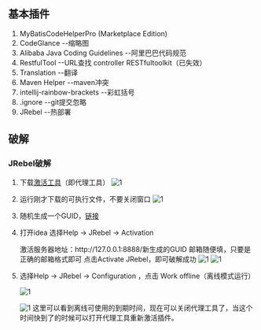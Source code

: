 ## 基本插件

1. MyBatisCodeHelperPro (Marketplace Edition)
2. CodeGlance --缩略图
3. Alibaba Java Coding Guidelines --阿里巴巴代码规范
4. RestfulTool --URL查找 controller  RESTfultoolkit（已失效）
5. Translation --翻译
6. Maven Helper --maven冲突
7. intellij-rainbow-brackets --彩虹括号
8. .ignore --git提交忽略
9. JRebel --热部署

## 破解

### JRebel破解

1. 下载[激活工具](https://github.com/ilanyu/ReverseProxy/releases/tag/v1.0)（即代理工具）
![1](https://gitee.com/CX330YJ/imgs/raw/master/imgs/20220410202343.png)

2. 运行刚才下载的可执行文件，不要关闭窗口
![1](https://gitee.com/CX330YJ/imgs/raw/master/imgs/20220410202445.png)

3. 随机生成一个GUID，[链接](https://www.guidgen.com/)

4. 打开idea 选择Help -> JRebel -> Activation

    激活服务器地址：http://<span><span>127.0.0.1:8888/新生成的GUID
    邮箱随便填，只要是正确的邮箱格式即可
    点击Activate JRebel，即可破解成功
![1](https://gitee.com/CX330YJ/imgs/raw/master/imgs/20220410202701.png)
![1](https://gitee.com/CX330YJ/imgs/raw/master/imgs/20220410210123.png)

5. 选择Help -> JRebel -> Configuration ，点击 Work offline（离线模式运行）

    ![1](https://gitee.com/CX330YJ/imgs/raw/master/imgs/20220410210830.png)

    ![1](https://gitee.com/CX330YJ/imgs/raw/master/imgs/20220410210903.png)
    这里可以看到离线可使用的到期时间，现在可以关闭代理工具了，当这个时间快到了的时候可以打开代理工具重新激活插件。

